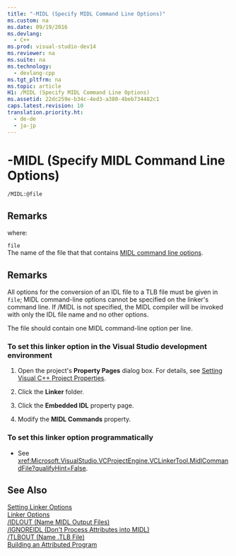 ```yaml
---
title: "-MIDL (Specify MIDL Command Line Options)"
ms.custom: na
ms.date: 09/19/2016
ms.devlang: 
  - C++
ms.prod: visual-studio-dev14
ms.reviewer: na
ms.suite: na
ms.technology: 
  - devlang-cpp
ms.tgt_pltfrm: na
ms.topic: article
H1: /MIDL (Specify MIDL Command Line Options)
ms.assetid: 22dc259e-b34c-4ed3-a380-4beb734482c1
caps.latest.revision: 10
translation.priority.ht: 
  - de-de
  - ja-jp
---
```

# -MIDL (Specify MIDL Command Line Options)
```  
/MIDL:@file  
```  
  
## Remarks  
 where:  
  
 `file`  
 The name of the file that that contains [MIDL command line options](http://msdn.microsoft.com/library/windows/desktop/aa366839).  
  
## Remarks  
 All options for the conversion of an IDL file to a TLB file must be given in `file`; MIDL command-line options cannot be specified on the linker's command line. If /MIDL is not specified, the MIDL compiler will be invoked with only the IDL file name and no other options.  
  
 The file should contain one MIDL command-line option per line.  
  
### To set this linker option in the Visual Studio development environment  
  
1.  Open the project's **Property Pages** dialog box. For details, see [Setting Visual C++ Project Properties](../vs140/Working-with-Project-Properties.md).  
  
2.  Click the **Linker** folder.  
  
3.  Click the **Embedded IDL** property page.  
  
4.  Modify the **MIDL Commands** property.  
  
### To set this linker option programmatically  
  
-   See <xref:Microsoft.VisualStudio.VCProjectEngine.VCLinkerTool.MidlCommandFile?qualifyHint=False>.  
  
## See Also  
 [Setting Linker Options](../vs140/Setting-Linker-Options.md)   
 [Linker Options](../Topic/Linker%20Options.md)   
 [/IDLOUT (Name MIDL Output Files)](../vs140/-IDLOUT--Name-MIDL-Output-Files-.md)   
 [/IGNOREIDL (Don't Process Attributes into MIDL)](../Topic/-IGNOREIDL%20\(Don't%20Process%20Attributes%20into%20MIDL\).md)   
 [/TLBOUT (Name .TLB File)](../vs140/-TLBOUT--Name-.TLB-File-.md)   
 [Building an Attributed Program](../vs140/Building-an-Attributed-Program.md)